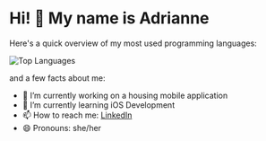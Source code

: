 # Hi! 👋 My name is Adrianne

Here's a quick overview of my most used programming languages:

![Top Languages](https://github-readme-stats.vercel.app/api/top-langs/?username=adrimarieg&layout=compact)

and a few facts about me:

- 🔭 I’m currently working on a housing mobile application
- 🌱 I’m currently learning iOS Development
- 📫 How to reach me: [LinkedIn](https://www.linkedin.com/in/adriannegonzalez/)
- 😄 Pronouns: she/her

<!--
## My GitHub Stats

![GitHub Stats](https://github-readme-stats.vercel.app/api?username=adrimarieg&show_icons=true&hide_title=true)



**adrimarieg/adrimarieg** is a ✨ _special_ ✨ repository because its `README.md` (this file) appears on your GitHub profile.

Here are some ideas to get you started:

- 🔭 I’m currently working on ...
- 🌱 I’m currently learning ...
- 👯 I’m looking to collaborate on ...
- 🤔 I’m looking for help with ...
- 💬 Ask me about ...
- 📫 How to reach me: ...
- 😄 Pronouns: ...
- ⚡ Fun fact: ...
-->
